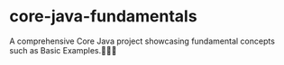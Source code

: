# core-java-fundamentals
A comprehensive Core Java project showcasing fundamental concepts such as Basic Examples.👨‍💻🎯
